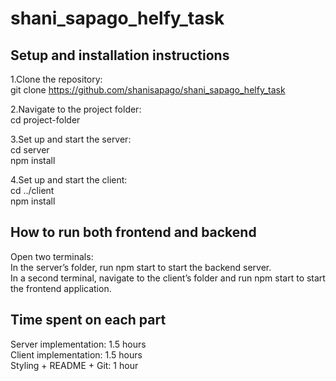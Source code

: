 # shani_sapago_helfy_task
## Setup and installation instructions
1.Clone the repository:</br>
git clone https://github.com/shanisapago/shani_sapago_helfy_task</br>

2.Navigate to the project folder:</br>
cd project-folder</br>

3.Set up and start the server:</br>
cd server</br>
npm install</br>

4.Set up and start the client:</br>
cd ../client</br>
npm install</br>

## How to run both frontend and backend
Open two terminals:</br>
In the server’s folder, run npm start to start the backend server.</br>
In a second terminal, navigate to the client’s folder and run npm start to start the frontend application.</br>
## Time spent on each part
Server implementation: 1.5 hours</br>
Client implementation: 1.5 hours</br>
Styling + README + Git: 1 hour</br>